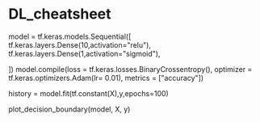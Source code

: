 # DL_cheatsheet

model = tf.keras.models.Sequential([
tf.keras.layers.Dense(10,activation="relu"),
tf.keras.layers.Dense(1,activation="sigmoid"),


])
model.compile(loss = tf.keras.losses.BinaryCrossentropy(),
              optimizer = tf.keras.optimizers.Adam(lr= 0.01),
              metrics = ["accuracy"])

history = model.fit(tf.constant(X),y,epochs=100)

plot_decision_boundary(model, X, y)
